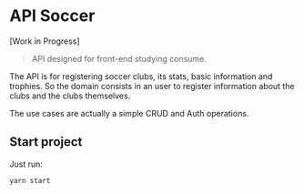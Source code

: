 # API Soccer

[Work in Progress]

> API designed for front-end studying consume.

The API is for registering soccer clubs, its stats, basic information and trophies. So the domain consists in an user to register information about the clubs and the clubs themselves.

The use cases are actually a simple CRUD and Auth operations.

## Start project

Just run:

`yarn start`
